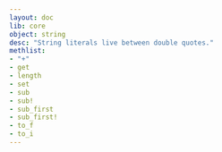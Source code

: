 ```yaml
---
layout: doc
lib: core
object: string
desc: "String literals live between double quotes."
methlist:
- "+"
- get
- length
- set
- sub
- sub!
- sub_first
- sub_first!
- to_f
- to_i
---
```

